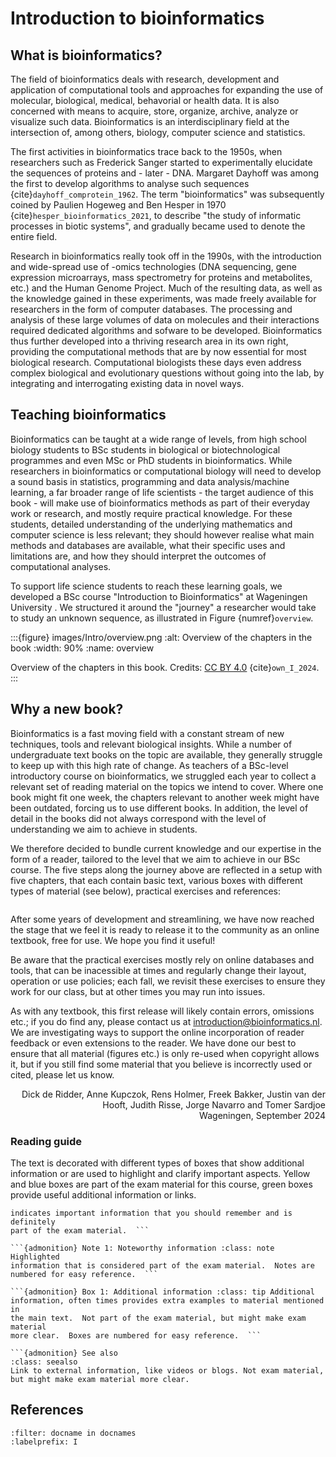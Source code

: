 # Introduction to bioinformatics

## What is bioinformatics?

The field of bioinformatics deals with research, development and application
of computational tools and approaches for expanding the use of molecular, 
biological, medical, behavorial or health data.  It is also concerned with means to
acquire, store, organize, archive, analyze or visualize such data. 
Bioinformatics is an interdisciplinary field at the intersection of, among
others, biology, computer science and statistics.

The first activities in bioinformatics trace back to the 1950s, when
researchers such as Frederick Sanger started to experimentally elucidate the
sequences of proteins and - later - DNA.  Margaret Dayhoff was among the
first to develop algorithms to analyse such sequences
{cite}`dayhoff_comprotein_1962`.  The term "bioinformatics" was subsequently coined
by Paulien Hogeweg and Ben Hesper in 1970
{cite}`hesper_bioinformatics_2021`, to describe "the study of informatic
processes in biotic systems", and gradually became used to denote the entire
field.

Research in bioinformatics really took off in the 1990s, with the
introduction and wide-spread use of -omics technologies (DNA sequencing,
gene expression microarrays, mass spectrometry for proteins and metabolites,
etc.) and the Human Genome Project.  Much of the resulting data, as well as
the knowledge gained in these experiments, was made freely available for
researchers in the form of computer databases.  The processing and analysis
of these large volumes of data on molecules and their interactions required
dedicated algorithms and sofware to be developed.  Bioinformatics thus
further developed into a thriving research area in its own right, providing
the computational methods that are by now essential for most biological
research.  Computational biologists these days even address complex
biological and evolutionary questions without going into the lab, by
integrating and interrogating existing data in novel ways.

## Teaching bioinformatics

Bioinformatics can be taught at a wide range of levels, from high school
biology students to BSc students in biological or biotechnological
programmes and even MSc or PhD students in bioinformatics.  While
researchers in bioinformatics or computational biology will need to develop
a sound basis in statistics, programming and data analysis/machine learning,
a far broader range of life scientists - the target audience of this book -
will make use of bioinformatics methods as part of their everyday work or
research, and mostly require practical knowledge. For these students,
detailed understanding of the underlying mathematics and computer science is
less relevant; they should however realise what main methods and databases
are available, what their specific uses and limitations are, and how they should
interpret the outcomes of computational analyses.  

To support life science students to reach these learning goals, we developed
a BSc course "Introduction to Bioinformatics" at Wageningen University .  We
structured it around the "journey" a researcher would take to study an unknown
sequence, as illustrated in Figure {numref}`overview`.

:::{figure} images/Intro/overview.png
:alt: Overview of the chapters in the book
:width: 90%
:name: overview

Overview of the chapters in this book.
Credits: [CC BY 4.0](https://creativecommons.org/licenses/by/4.0) {cite}`own_I_2024`.
:::

## Why a new book?

Bioinformatics is a fast moving field with a constant stream of new
techniques, tools and relevant biological insights.  While a number of
undergraduate text books on the topic are available, they generally struggle
to keep up with this high rate of change.  As teachers of a BSc-level
introductory course on bioinformatics, we struggled each year to collect a
relevant set of reading material on the topics we intend to cover.  Where
one book might fit one week, the chapters relevant to another week might
have been outdated, forcing us to use different books.  In addition, the
level of detail in the books did not always correspond with the level of
understanding we aim to achieve in students.

We therefore decided to bundle current knowledge and our expertise in the
form of a reader, tailored to the level that we aim to achieve in our BSc course. 
The five steps along the journey above are reflected in a setup with five
chapters, that each contain basic text, various boxes with different types
of material (see below), practical exercises and references:

```{tableofcontents}

```

After some years of development and streamlining, we have now reached the stage 
that we feel it is ready to release it to the community as an online textbook, free
for use. We hope you find it useful!

Be aware that the practical exercises mostly rely on online databases and tools, that
can be inacessible at times and regularly change their layout, operation or use
policies; each fall, we revisit these exercises to ensure they work for our
class, but at other times you may run into issues. 

As with any textbook, this first release will likely
contain errors, omissions etc.; if you do find any, please contact us at
[introduction\@bioinformatics.nl](mailto:introduction\@bioinformatics.nl).
We are investigating ways to support the online incorporation of reader
feedback or even extensions to the reader. We have done our best to ensure
that all material (figures etc.) is only re-used when copyright allows it,
but if you still find some material that you believe is incorrectly used or
cited, please let us know.

<div align=right>Dick de Ridder, Anne Kupczok, Rens Holmer, Freek Bakker, Justin van der
Hooft, Judith Risse, Jorge Navarro and Tomer Sardjoe</div>

<div align=right>Wageningen, September 2024</div>

### Reading guide

The text is decorated with different types of boxes that show additional
information or are used to highlight and clarify important aspects.  Yellow
and blue boxes are part of the exam material for this course, green boxes
provide useful additional information or links.

```{admonition} Important information :class: important A yellow box
indicates important information that you should remember and is definitely
part of the exam material.  ```

```{admonition} Note 1: Noteworthy information :class: note Highlighted
information that is considered part of the exam material.  Notes are
numbered for easy reference.  ```

```{admonition} Box 1: Additional information :class: tip Additional
information, often times provides extra examples to material mentioned in
the main text.  Not part of the exam material, but might make exam material
more clear.  Boxes are numbered for easy reference.  ```

```{admonition} See also
:class: seealso
Link to external information, like videos or blogs. Not exam material, but might make exam material more clear.
```

## References

```{bibliography}
:filter: docname in docnames
:labelprefix: I
```
